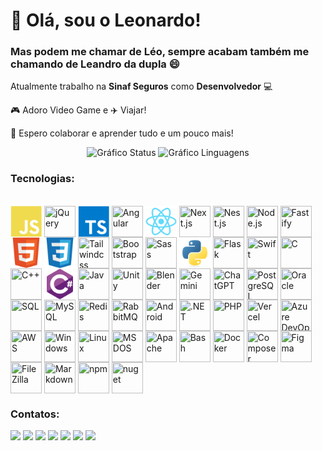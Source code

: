 # 👋 Olá, sou o Leonardo!
### Mas podem me chamar de Léo, sempre acabam também me chamando de Leandro da dupla 😄

Atualmente trabalho na **Sinaf Seguros** como **Desenvolvedor** 💻

🎮 Adoro Video Game e ✈️ Viajar!

🚀 Espero colaborar e aprender tudo e um pouco mais!

<div align="center">
  <img src="https://github-readme-stats.vercel.app/api?username=leonardojgm&hide_title=false&hide_rank=false&show_icons=true&include_all_commits=true&count_private=true&disable_animations=false&theme=algolia&locale=pt-br&hide_border=false&order=1" height="150" title="Gráfico Status" alt="Gráfico Status"  />
  <img src="https://github-readme-stats.vercel.app/api/top-langs?username=leonardojgm&locale=pt-br&hide_title=false&layout=compact&card_width=320&langs_count=5&theme=algolia&hide_border=false&order=2" height="150" title="Gráfico Linguagens" alt="Gráfico Linguagens"  />
</div>

### Tecnologias:
<div style="display: inline_block"><br>
	<img align="center" title="Js" height="50" width="50" src="https://raw.githubusercontent.com/devicons/devicon/master/icons/javascript/javascript-plain.svg">
	<img align="center" title="jQuery" height="50" width="50" src="https://cdn.jsdelivr.net/gh/devicons/devicon@latest/icons/jquery/jquery-original.svg" />
	<img align="center" title="Ts" height="50" width="50" src="https://raw.githubusercontent.com/devicons/devicon/master/icons/typescript/typescript-plain.svg">
	<img align="center" title="Angular" height="50" width="50" src="https://cdn.jsdelivr.net/gh/devicons/devicon@latest/icons/angularjs/angularjs-original.svg">
	<img align="center" title="React" height="50" width="50" src="https://raw.githubusercontent.com/devicons/devicon/master/icons/react/react-original.svg">
	<img align="center" title="Next.js" height="50" width="50" src="https://cdn.jsdelivr.net/gh/devicons/devicon@latest/icons/nextjs/nextjs-original.svg">
	<img align="center" title="Nest.js" height="50" width="50" src="https://cdn.jsdelivr.net/gh/devicons/devicon@latest/icons/nestjs/nestjs-original.svg">
	<img align="center" title="Node.js" height="50" width="50" src="https://cdn.jsdelivr.net/gh/devicons/devicon@latest/icons/nodejs/nodejs-original.svg">
	<img align="center" title="Fastify" height="50" width="50" src="https://cdn.jsdelivr.net/gh/devicons/devicon@latest/icons/fastify/fastify-original.svg" />
	<img align="center" title="HTML5" height="50" width="50" src="https://raw.githubusercontent.com/devicons/devicon/master/icons/html5/html5-original.svg">
	<img align="center" title="CSS3" height="50" width="50" src="https://raw.githubusercontent.com/devicons/devicon/master/icons/css3/css3-original.svg">
	<img align="center" title="Tailwindcss" height="50" width="50" src="https://cdn.jsdelivr.net/gh/devicons/devicon@latest/icons/tailwindcss/tailwindcss-original.svg">
	<img align="center" title="Bootstrap" height="50" width="50" src="https://cdn.jsdelivr.net/gh/devicons/devicon@latest/icons/bootstrap/bootstrap-original.svg">
	<img align="center" title="Sass" height="50" width="50" src="https://cdn.jsdelivr.net/gh/devicons/devicon@latest/icons/sass/sass-original.svg" />
	<img align="center" title="Python" height="50" width="50" src="https://raw.githubusercontent.com/devicons/devicon/master/icons/python/python-original.svg">
	<img align="center" title="Flask" height="50" width="50" src="https://cdn.jsdelivr.net/gh/devicons/devicon@latest/icons/flask/flask-original.svg" />
	<img align="center" title="Swift" height="50" width="50" src="https://cdn.jsdelivr.net/gh/devicons/devicon@latest/icons/swift/swift-original.svg" />
	<img align="center" title="C" height="50" width="50" src="https://cdn.jsdelivr.net/gh/devicons/devicon@latest/icons/c/c-original.svg">
	<img align="center" title="C++" height="50" width="50" src="https://cdn.jsdelivr.net/gh/devicons/devicon@latest/icons/cplusplus/cplusplus-original.svg">
	<img align="center" title="Csharp" height="50" width="50" src="https://raw.githubusercontent.com/devicons/devicon/master/icons/csharp/csharp-original.svg">
	<img align="center" title="Java" height="50" width="50" src="https://cdn.jsdelivr.net/gh/devicons/devicon@latest/icons/java/java-original.svg">
	<img align="center" title="Unity" height="50" width="50" src="https://cdn.jsdelivr.net/gh/devicons/devicon@latest/icons/unity/unity-original.svg">
	<img align="center" title="Blender" height="50" width="50" src="https://cdn.jsdelivr.net/gh/devicons/devicon@latest/icons/blender/blender-original.svg">
	<img align="center" title="Gemini" height="50" width="50" src="https://uxwing.com/wp-content/themes/uxwing/download/brands-and-social-media/google-gemini-icon.png">
	<img align="center" title="ChatGPT" height="50" width="50" src="https://uxwing.com/wp-content/themes/uxwing/download/brands-and-social-media/chatgpt-icon.png">
	<img align="center" title="PostgreSQL" height="50" width="50" src="https://cdn.jsdelivr.net/gh/devicons/devicon@latest/icons/postgresql/postgresql-original.svg">
	<img align="center" title="Oracle" height="50" width="50" src="https://cdn.jsdelivr.net/gh/devicons/devicon@latest/icons/oracle/oracle-original.svg">
	<img align="center" title="SQL" height="50" width="50" src="https://cdn.jsdelivr.net/gh/devicons/devicon@latest/icons/azuresqldatabase/azuresqldatabase-original.svg">
	<img align="center" title="MySQL" height="50" width="50" src="https://cdn.jsdelivr.net/gh/devicons/devicon@latest/icons/mysql/mysql-original.svg">
	<img align="center" title="Redis" height="50" width="50" src="https://cdn.jsdelivr.net/gh/devicons/devicon@latest/icons/redis/redis-original.svg">
	<img align="center" title="RabbitMQ" height="50" width="50" src="https://cdn.jsdelivr.net/gh/devicons/devicon@latest/icons/rabbitmq/rabbitmq-original.svg" />
	<img align="center" title="Android" height="50" width="50" src="https://cdn.jsdelivr.net/gh/devicons/devicon@latest/icons/android/android-original.svg">
	<img align="center" title=".NET" height="50" width="50" src="https://cdn.jsdelivr.net/gh/devicons/devicon@latest/icons/dotnetcore/dotnetcore-original.svg">
	<img align="center" title="PHP" height="50" width="50" src="https://cdn.jsdelivr.net/gh/devicons/devicon@latest/icons/php/php-original.svg">
	<img align="center" title="Vercel" height="50" width="50" src="https://cdn.jsdelivr.net/gh/devicons/devicon@latest/icons/vercel/vercel-original.svg" />
	<img align="center" title="Azure DevOps" height="50" width="50" src="https://cdn.jsdelivr.net/gh/devicons/devicon@latest/icons/azuredevops/azuredevops-original.svg">
	<img align="center" title="AWS" height="50" width="50" src="https://cdn.jsdelivr.net/gh/devicons/devicon@latest/icons/amazonwebservices/amazonwebservices-original-wordmark.svg">
	<img align="center" title="Windows" height="50" width="50" src="https://cdn.jsdelivr.net/gh/devicons/devicon@latest/icons/windows11/windows11-original.svg">
	<img align="center" title="Linux" height="50" width="50" src="https://cdn.jsdelivr.net/gh/devicons/devicon@latest/icons/linux/linux-original.svg">
	<img align="center" title="MSDOS" height="50" width="50" src="https://cdn.jsdelivr.net/gh/devicons/devicon@latest/icons/msdos/msdos-original.svg" />
	<img align="center" title="Apache" height="50" width="50"src="https://cdn.jsdelivr.net/gh/devicons/devicon@latest/icons/apache/apache-original.svg" />
	<img align="center" title="Bash" height="50" width="50" src="https://cdn.jsdelivr.net/gh/devicons/devicon@latest/icons/bash/bash-original.svg" />
	<img align="center" title="Docker" height="50" width="50" src="https://cdn.jsdelivr.net/gh/devicons/devicon@latest/icons/docker/docker-original.svg"" />
	<img align="center" title="Composer" height="50" width="50" src="https://cdn.jsdelivr.net/gh/devicons/devicon@latest/icons/composer/composer-original.svg" />
	<img align="center" title="Figma" height="50" width="50" src="https://cdn.jsdelivr.net/gh/devicons/devicon@latest/icons/figma/figma-original.svg" />
	<img align="center" title="FileZilla" height="50" width="50" src="https://cdn.jsdelivr.net/gh/devicons/devicon@latest/icons/filezilla/filezilla-original.svg" />
	<img align="center" title="Markdown" height="50" width="50" src="https://cdn.jsdelivr.net/gh/devicons/devicon@latest/icons/markdown/markdown-original.svg" />
	<img align="center" title="npm" height="50" width="50" src="https://cdn.jsdelivr.net/gh/devicons/devicon@latest/icons/npm/npm-original-wordmark.svg" />
	<img align="center" title="nuget" height="50" width="50" src="https://cdn.jsdelivr.net/gh/devicons/devicon@latest/icons/nuget/nuget-original.svg" />
</div>
  
### Contatos: 
<div>
	<a href="https://www.facebook.com/cookie.maia" target="_blank"><img src="https://img.shields.io/badge/Facebook-1877F2?style=for-the-badge&logo=facebook&logoColor=white" target="_blank"></a>
	<a href="https://www.instagram.com/cookie.maia" target="_blank"><img src="https://img.shields.io/badge/-Instagram-%23E4405F?style=for-the-badge&logo=instagram&logoColor=white" target="_blank"></a>
	<a href="mailto:leonardojgmaia@gmail.com"><img src="https://img.shields.io/badge/Gmail-D14836?style=for-the-badge&logo=gmail&logoColor=white" target="_blank"></a>
	<a href="https://www.linkedin.com/in/leonardo-maia" target="_blank"><img src="https://img.shields.io/badge/-LinkedIn-%230077B5?style=for-the-badge&logo=linkedin&logoColor=white" target="_blank"></a>
	<a href="https://x.com/leonardojgm" target="_blank"><img src="https://img.shields.io/badge/X-000000?style=for-the-badge&logo=x&logoColor=white" target="_blank"></a> 
	<a href="https://cursos.alura.com.br/user/lgarcia4" target="_blank"><img src="https://img.shields.io/badge/Alura-172B4D?style=for-the-badge&logo=academia&logoColor=black" target="_blank"></a> 
	<a href="https://github.com/leonardojgm" target="_blank"><img src="https://img.shields.io/badge/GitHub-100000?style=for-the-badge&logo=github&logoColor=white" target="_blank"></a> 
</div>
